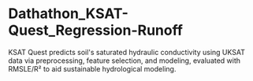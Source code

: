 # Dathathon_KSAT-Quest_Regression-Runoff
KSAT Quest predicts soil's saturated hydraulic conductivity using UKSAT data via preprocessing, feature selection, and modeling, evaluated with RMSLE/R² to aid sustainable hydrological modeling.

